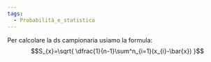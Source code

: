 ```yaml
---
tags:
  - Probabilità_e_statistica
---
```

Per calcolare la ds campionaria usiamo la formula:
$$S_{x}=\sqrt{ \dfrac{1}{n-1}\sum^n_{i=1}(x_{i}-\bar{x}) }$$
